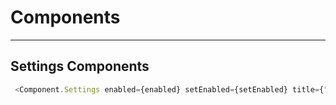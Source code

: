 # Components

---

## Settings Components

```javascript
 <Component.Settings enabled={enabled} setEnabled={setEnabled} title={"name surname"} subtitle={'tagline'}/>
 ```